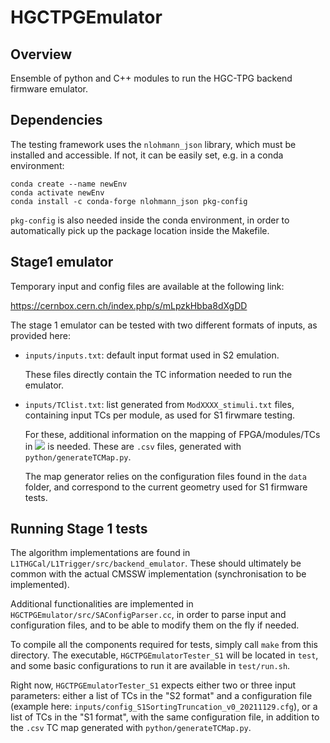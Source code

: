 # HGCTPGEmulator

## Overview

Ensemble of python and C++ modules to run the HGC-TPG backend firmware emulator.

## Dependencies

The testing framework uses the `nlohmann_json` library, which must be installed and accessible. If not, it can be easily set, e.g. in a conda environment:

```
conda create --name newEnv
conda activate newEnv
conda install -c conda-forge nlohmann_json pkg-config
```

`pkg-config` is also needed inside the conda environment, in order to automatically pick up the package location inside the Makefile.


## Stage1 emulator

Temporary input and config files are available at the following link:

https://cernbox.cern.ch/index.php/s/mLpzkHbba8dXgDD

The stage 1 emulator can be tested with two different formats of inputs, as provided here:

- `inputs/inputs.txt`: default input format used in S2 emulation.

  These files directly contain the TC information needed to run the emulator.

- `inputs/TClist.txt`: list generated from `ModXXXX_stimuli.txt` files, containing input TCs per module, as used for S1 firwmare testing. 

  For these, additional information on the mapping of FPGA/modules/TCs in <img src="https://render.githubusercontent.com/render/math?math=(r/z,\phi)"> is needed. These are `.csv` files, generated with `python/generateTCMap.py`.

  The map generator relies on the configuration files found in the `data` folder, and correspond to the current geometry used for S1 firmware tests.

## Running Stage 1 tests

  The algorithm implementations are found in `L1THGCal/L1Trigger/src/backend_emulator`. These should ultimately be common with the actual CMSSW implementation (synchronisation to be implemented).

  Additional functionalities are implemented in `HGCTPGEmulator/src/SAConfigParser.cc`, in order to parse input and configuration files, and to be able to modify them on the fly if needed.

  To compile all the components required for tests, simply call `make` from this directory. The executable, `HGCTPGEmulatorTester_S1` will be located in `test`, and some basic configurations to run it are available in `test/run.sh`.

  Right now, `HGCTPGEmulatorTester_S1` expects either two or three input parameters: either a list of TCs in the "S2 format" and a configuration file (example here: `inputs/config_S1SortingTruncation_v0_20211129.cfg`), or a list of TCs in the "S1 format", with the same configuration file, in addition to the `.csv` TC map generated with `python/generateTCMap.py`.
